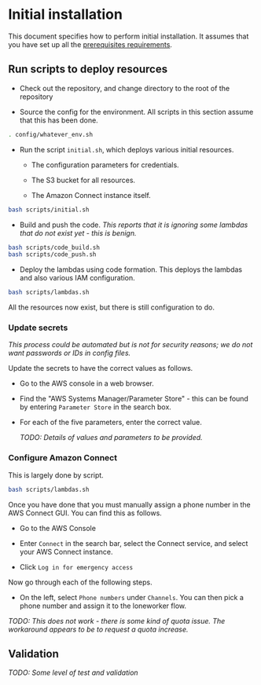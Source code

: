# Initial installation

This document specifies how to perform initial installation. It assumes that you have set up all the [prerequisites requirements](prereqs.md).

## Run scripts to deploy resources

- Check out the repository, and change directory to the root of the repository

- Source the config for the environment. All scripts in this section assume that this has been done.

~~~bash
. config/whatever_env.sh
~~~

- Run the script `initial.sh`, which deploys various initial resources.

    - The configuration parameters for credentials.

    - The S3 bucket for all resources.

    - The Amazon Connect instance itself.

~~~bash
bash scripts/initial.sh
~~~

- Build and push the code. *This reports that it is ignoring some lambdas that do not exist yet - this is benign.*

~~~bash
bash scripts/code_build.sh
bash scripts/code_push.sh
~~~

- Deploy the lambdas using code formation. This deploys the lambdas and also various IAM configuration.

~~~bash
bash scripts/lambdas.sh
~~~

All the resources now exist, but there is still configuration to do.

### Update secrets

*This process could be automated but is not for security reasons; we do not want passwords or IDs in config files.*

Update the secrets to have the correct values as follows.

- Go to the AWS console in a web browser.

- Find the "AWS Systems Manager/Parameter Store" - this can be found by entering `Parameter Store` in the search box.

- For each of the five parameters, enter the correct value.

    *TODO: Details of values and parameters to be provided.*

### Configure Amazon Connect

This is largely done by script.

~~~bash
bash scripts/lambdas.sh
~~~

Once you have done that you must manually assign a phone number in the AWS Connect GUI. You can find this as follows.

- Go to the AWS Console

- Enter `Connect` in the search bar, select the Connect service, and select your AWS Connect instance.

- Click `Log in for emergency access`

Now go through each of the following steps.

- On the left, select `Phone numbers` under `Channels`. You can then pick a phone number and assign it to the loneworker flow.

*TODO: This does not work - there is some kind of quota issue. The workaround appears to be to request a quota increase.*

## Validation

*TODO: Some level of test and validation*



